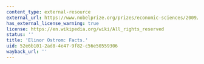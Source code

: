 ```yaml
---
content_type: external-resource
external_url: https://www.nobelprize.org/prizes/economic-sciences/2009/ostrom/facts/
has_external_license_warning: true
license: https://en.wikipedia.org/wiki/All_rights_reserved
status: ''
title: 'Elinor Ostrom: Facts.'
uid: 52e6b101-2ad8-4e47-9f82-c56e50559306
wayback_url: ''
---
```

